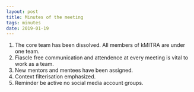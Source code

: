 ```yaml
---
layout: post
title: Minutes of the meeting
tags: minutes
date: 2019-01-19
---
```


  1. The core team has been dissolved. All members of kMITRA are under one team.
  2. Fiascle free communication and attendence at every meeting is vital to work as a team.
  3. New mentors and mentees have been assigned.
  4. Context filterisation emphasized.
  5. Reminder be active no social media account groups.
  